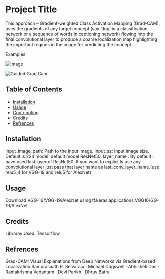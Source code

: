 # Project Title
This approach – Gradient-weighted Class Activation Mapping (Grad-CAM), uses the gradients of any target concept (say ‘dog’ in a classification network or a sequence of words in captioning network) flowing into the final convolutional layer to produce a coarse localization map highlighting the important regions in the image for predicting the concept.

Examples 

![image](/Users/anmolchalise/Desktop/AI_ML_model/GradCam/images/lion_tiger.png)

![Guided Grad Cam](/Users/anmolchalise/Desktop/AI_ML_model/GradCam/images/mask_cat_dog.png)


## Table of Contents
- [Installation](#installation)
- [Usage](#usage)
- [Contributing](#contributing)
- [Credits](#credits)
- [Refrences](#refrences)


## Installation

input_image_path: Path to the input image.
input_sz: Input image size. Default is 224
model: default model ResNet50. 
layer_name : By default i have used last layer of ResNet50. If you want to explicitly use any convolutional layer just pass that   layer   name as last_conv_layer_name.(use relu5_4 for VGG-19 and relu5 for AlexNet)


## Usage
Download  VGG-16/VGG-19/AlexNet using tf.keras.applications.VGG16/GG-19/AlexNet.


## Credits
Libraray Used: Tensorflow

## Refrences

Grad-CAM: Visual Explanations from Deep Networks via Gradient-based Localization
Ramprasaath R. Selvaraju · Michael Cogswell · Abhishek Das · Ramakrishna Vedantam · Devi Parikh · Dhruv Batra


